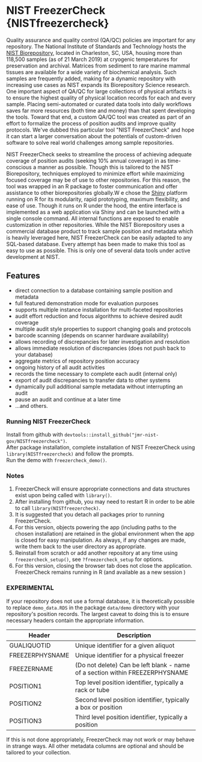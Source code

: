 # NIST FreezerCheck {NISTfreezercheck}

Quality assurance and quality control (QA/QC) policies are important for any repository. The National Institute of Standards and Technology hosts the [NIST Biorepository](https://www.nist.gov/programs-projects/marine-environmental-specimen-bank), located in Charleston, SC, USA, housing more than 118,500 samples (as of 21 March 2019) at cryogenic temperatures for preservation and archival. Matrices from sediment to rare marine mammal tissues are available for a wide variety of biochemical analysis. Such samples are frequently added, making for a dynamic repository with increasing use cases as NIST expands its Biorepository Science research. One important aspect of QA/QC for large collections of physical artifacts is to ensure the highest quality of physical location records for each and every sample. Placing semi-automated or curated data tools into daily workflows saves far more resources (both time and money) than that spent developing the tools. Toward that end, a custom QA/QC tool was created as part of an effort to formalize the process of position audits and improve quality protocols. We've dubbed this particular tool "NIST FreezerCheck" and hope it can start a larger conversation about the potentials of custom-driven software to solve real world challenges among sample repositories.

NIST FreezerCheck seeks to streamline the process of achieving adequate coverage of position audits (seeking 10% annual coverage) in as time-conscious a manner as possible. Though this is tailored to the NIST Biorepository, techniques employed to minimize effort while maximizing focused coverage may be of use to other repositories. For this reason, the tool was wrapped in an R package to foster communication and offer assistance to other biorepositories globally.W e chose the [Shiny](https://shiny.rstudio.com/) platform running on R for its modularity, rapid prototyping, maximum flexibility, and ease of use. Though it runs on R under the hood, the entire interface is implemented as a web application via Shiny and can be launched with a single console command. All internal functions are exposed to enable customization in other repositories. While the NIST Biorepository uses a commercial database product to track sample position and metadata which is heavily leveraged here, NIST FreezerCheck can be easily adapted to any SQL-based database. Every attempt has been made to make this tool as easy to use as possible. This is only one of several data tools under active development at NIST.

## Features

- direct connection to a database containing sample position and metadata
- full featured demonstration mode for evaluation purposes
- supports multiple instance installation for multi-faceted repositories
- audit effort reduction and focus algorithms to achieve desired audit coverage
- multiple audit style properties to support changing goals and protocols
- barcode scanning (depends on scanner hardware availability)
- allows recording of discrepancies for later investigation and resolution
- allows immediate resolution of discrepancies (does not push back to your database)
- aggregate metrics of repository position accuracy
- ongoing history of all audit activities
- records the time necessary to complete each audit (internal only)
- export of audit discrepancies to transfer data to other systems
- dynamically pull additional sample metadata without interrupting an audit
- pause an audit and continue at a later time
- ...and others.

### Running NIST FreezerCheck
Install from github with `devtools::install_github("jmr-nist-gov/NISTfreezercheck")`.  
After package installation, complete installation of NIST FreezerCheck using `library(NISTfreezercheck)` and follow the prompts.  
Run the demo with `freezercheck_demo()`.

### Notes
1. FreezerCheck will ensure appropriate connections and data structures exist upon being called with `library()`.
2. After installing from github, you may need to restart R in order to be able to call `library(NISTfreezercheck)`.
3. It is suggested that you detach all packages prior to running FreezerCheck.
4. For this version, objects powering the app (including paths to the chosen installation) are retained in the global environment when the app is closed for easy manipulation. As always, if any changes are made, write them back to the user directory as appropriate.
5. Reinstall from scratch or add another repository at any time using `freezercheck_setup()`, see `?freezercheck_setup` for options.
6. For this version, closing the browser tab does not close the application. FreezerCheck remains running in R (and available as a new session )

### EXPERIMENTAL
If your repository does not use a formal database, it is theoretically possible to replace `demo_data.RDS` in the package `data/demo` directory with your repository's position records. The largest caveat to doing this is to ensure necessary headers contain the appropriate information. 

| Header | Description | 
| --- | --- | 
| GUALIQUOTID | Unique identifier for a given aliquot | 
| FREEZERPHYSNAME | Unique identifier for a physical freezer | 
| FREEZERNAME | (Do not delete) Can be left blank - name of a section within FREEZERPHYSNAME | 
| POSITION1 | Top level position identifier, typically a rack or tube | 
| POSITION2 | Second level position identifier, typically a box or position | 
| POSITION3 | Third level position identifier, typically a position | 

If this is not done appropriately, FreezerCheck may not work or may behave in strange ways. All other metadata columns are optional and should be tailored to your collection. 

